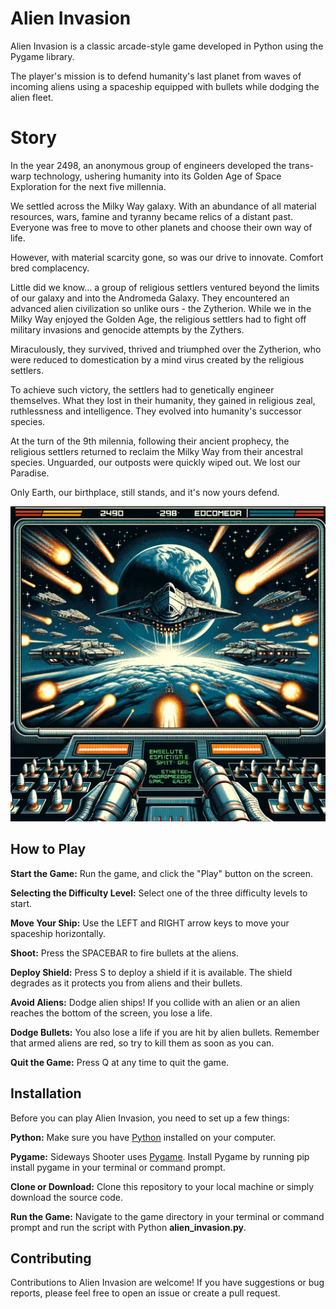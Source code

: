 # Alien Invasion
Alien Invasion is a classic arcade-style game developed in Python using the Pygame library.  

The player's mission is to defend humanity's last planet from waves of incoming aliens using a spaceship equipped with bullets while dodging the alien fleet.  

# Story
In the year 2498, an anonymous group of engineers developed the trans-warp technology, ushering humanity into its Golden Age of Space Exploration for the next five millennia.  

We settled across the Milky Way galaxy. With an abundance of all material resources, wars, famine and tyranny became relics of a distant past. Everyone was free to move to other planets and choose their own way of life.  

However, with material scarcity gone, so was our drive to innovate. Comfort bred complacency.

Little did we know... a group of religious settlers ventured beyond the limits of our galaxy and into the Andromeda Galaxy. They encountered an advanced alien civilization so unlike ours - the Zytherion.
While we in the Milky Way enjoyed the Golden Age, the religious settlers had to fight off military invasions and genocide attempts by the Zythers.  

Miraculously, they survived, thrived and triumphed over the Zytherion, who were reduced to domestication by a mind virus created by the religious settlers.  

To achieve such victory, the settlers had to genetically engineer themselves. What they lost in their humanity, they gained in religious zeal, ruthlessness and intelligence. They evolved into humanity's successor species.  

At the turn of the 9th milennia, following their ancient prophecy, the religious settlers returned to reclaim the Milky Way from their ancestral species. Unguarded, our outposts were quickly wiped out. We lost our Paradise.  

Only Earth, our birthplace, still stands, and it's now yours defend.

![Alien Invasion Game](images/Alien%20Invasion%20Poster.png)

## How to Play
**Start the Game:** Run the game, and click the "Play" button on the screen.  

**Selecting the Difficulty Level:** Select one of the three difficulty levels to start.  

**Move Your Ship:** Use the LEFT and RIGHT arrow keys to move your spaceship horizontally.  

**Shoot:** Press the SPACEBAR to fire bullets at the aliens.  

**Deploy Shield:** Press S to deploy a shield if it is available. The shield degrades as it protects you from aliens and their bullets. 

**Avoid Aliens:** Dodge alien ships! If you collide with an alien or an alien reaches the bottom of the screen, you lose a life.  

**Dodge Bullets:** You also lose a life if you are hit by alien bullets. Remember that armed aliens are red, so try to kill them as soon as you can.

**Quit the Game:** Press Q at any time to quit the game.  

## Installation
Before you can play Alien Invasion, you need to set up a few things:  

**Python:** Make sure you have [Python](https://www.python.org) installed on your computer.  

**Pygame:** Sideways Shooter uses [Pygame](https://www.pygame.org). Install Pygame by running pip install pygame in your terminal or command prompt.  

**Clone or Download:** Clone this repository to your local machine or simply download the source code.  

**Run the Game:** Navigate to the game directory in your terminal or command prompt and run the script with Python **alien_invasion.py**.

## Contributing
Contributions to Alien Invasion are welcome! If you have suggestions or bug reports, please feel free to open an issue or create a pull request.
